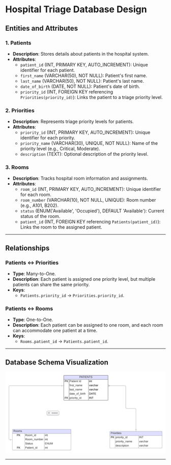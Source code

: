 # Hospital Triage Database Design

## Entities and Attributes

### 1. Patients
- **Description**: Stores details about patients in the hospital system.
- **Attributes**:
  - `patient_id` (INT, PRIMARY KEY, AUTO_INCREMENT): Unique identifier for each patient.
  - `first_name` (VARCHAR(50), NOT NULL): Patient's first name.
  - `last_name` (VARCHAR(50), NOT NULL): Patient's last name.
  - `date_of_birth` (DATE, NOT NULL): Patient's date of birth.
  - `priority_id` (INT, FOREIGN KEY referencing `Priorities(priority_id)`): Links the patient to a triage priority level.

### 2. Priorities
- **Description**: Represents triage priority levels for patients.
- **Attributes**:
  - `priority_id` (INT, PRIMARY KEY, AUTO_INCREMENT): Unique identifier for each priority.
  - `priority_name` (VARCHAR(30), UNIQUE, NOT NULL): Name of the priority level (e.g., Critical, Moderate).
  - `description` (TEXT): Optional description of the priority level.

### 3. Rooms
- **Description**: Tracks hospital room information and assignments.
- **Attributes**:
  - `room_id` (INT, PRIMARY KEY, AUTO_INCREMENT): Unique identifier for each room.
  - `room_number` (VARCHAR(10), NOT NULL, UNIQUE): Room number (e.g., A101, B202).
  - `status` (ENUM('Available', 'Occupied'), DEFAULT 'Available'): Current status of the room.
  - `patient_id` (INT, FOREIGN KEY referencing `Patients(patient_id)`): Links the room to the assigned patient.

---

## Relationships

### Patients ↔ Priorities
- **Type**: Many-to-One.
- **Description**: Each patient is assigned one priority level, but multiple patients can share the same priority.
- **Keys**:
  - `Patients.priority_id` → `Priorities.priority_id`.

### Patients ↔ Rooms
- **Type**: One-to-One.
- **Description**: Each patient can be assigned to one room, and each room can accommodate one patient at a time.
- **Keys**:
  - `Rooms.patient_id` → `Patients.patient_id`.

---

## Database Schema Visualization
![Database Schema](schema.png)

---

 